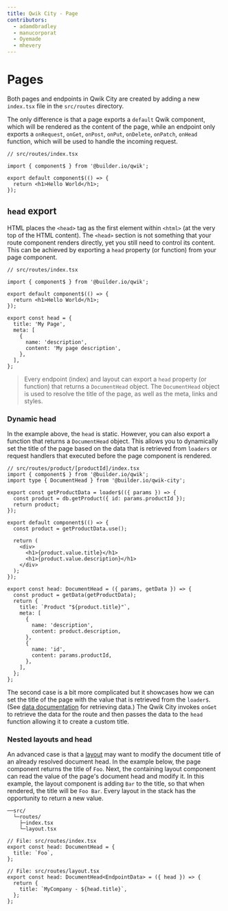 ```yaml
---
title: Qwik City - Page
contributors:
  - adamdbradley
  - manucorporat
  - Oyemade
  - mhevery
---
```


# Pages

Both pages and endpoints in Qwik City are created by adding a new `index.tsx` file in the `src/routes` directory.

The only difference is that a page exports a `default` Qwik component, which will be rendered as the content of the page, while an endpoint only exports a `onRequest`, `onGet`, `onPost`, `onPut`, `onDelete`, `onPatch`, `onHead` function, which will be used to handle the incoming request.

```tsx
// src/routes/index.tsx

import { component$ } from '@builder.io/qwik';

export default component$(() => {
  return <h1>Hello World</h1>;
});
```

## `head` export

HTML places the `<head>` tag as the first element within `<html>` (at the very top of the HTML content). The `<head>` section is not something that your route component renders directly, yet you still need to control its content. This can be achieved by exporting a `head` property (or function) from your page component.

```tsx
// src/routes/index.tsx

import { component$ } from '@builder.io/qwik';

export default component$(() => {
  return <h1>Hello World</h1>;
});

export const head = {
  title: 'My Page',
  meta: [
    {
      name: 'description',
      content: 'My page description',
    },
  ],
};
```

> Every endpoint (index) and layout can export a `head` property (or function) that returns a `DocumentHead` object. The `DocumentHead` object is used to resolve the title of the page, as well as the meta, links and styles.

### Dynamic head

In the example above, the `head` is static. However, you can also export a function that returns a `DocumentHead` object. This allows you to dynamically set the title of the page based on the data that is retrieved from `loaders` or request handlers that executed before the page component is rendered.

```tsx
// src/routes/product/[productId]/index.tsx
import { component$ } from '@builder.io/qwik';
import type { DocumentHead } from '@builder.io/qwik-city';

export const getProductData = loader$(({ params }) => {
  const product = db.getProduct({ id: params.productId });
  return product;
});

export default component$(() => {
  const product = getProductData.use();

  return (
    <div>
      <h1>{product.value.title}</h1>
      <h1>{product.value.description}</h1>
    </div>
  );
});

export const head: DocumentHead = ({ params, getData }) => {
  const product = getData(getProductData);
  return {
    title: `Product "${product.title}"`,
    meta: [
      {
        name: 'description',
        content: product.description,
      },
      {
        name: 'id',
        content: params.productId,
      },
    ],
  };
};
```

The second case is a bit more complicated but it showcases how we can set the title of the page with the value that is retrieved from the `loader$`. (See [data documentation](../../data/overview/index.mdx) for retrieving data.) The Qwik City invokes `onGet` to retrieve the data for the route and then passes the data to the `head` function allowing it to create a custom title.

### Nested layouts and head

An advanced case is that a [layout](../../layout/overview/index.mdx) may want to modify the document title of an already resolved document head. In the example below, the page component returns the title of `Foo`. Next, the containing layout component can read the value of the page's document head and modify it. In this example, the layout component is adding `Bar` to the title, so that when rendered, the title will be `Foo Bar`. Every layout in the stack has the opportunity to return a new value.

```
──src/
  └─routes/
    ├─index.tsx
    └─layout.tsx
```

```tsx
// File: src/routes/index.tsx
export const head: DocumentHead = {
  title: `Foo`,
};
```

```tsx
// File: src/routes/layout.tsx
export const head: DocumentHead<EndpointData> = ({ head }) => {
  return {
    title: `MyCompany - ${head.title}`,
  };
};
```
